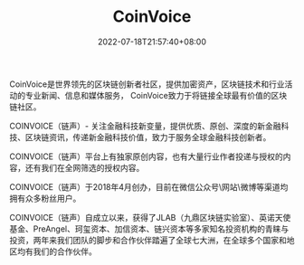 ﻿---
weight: 
title: "CoinVoice"
description: "CoinVoice是世界领先的区块链创新者社区，提供加密资产，区块链技术和行业活动的专业新闻、信息和媒体服务， CoinVoice致力于将链接全球最有价值的区块链社区"
date: 2022-07-18T21:57:40+08:00
lastmod: 2022-07-18T16:45:40+08:00
draft: false
authors: ["june"]
featuredImage: "coinvoice.jpg"
link: "http://www.coinvoice.cn/?ref=1234btc.com"
tags: ["元宇宙资讯","CoinVoice"]
categories: ["navigation"]
navigation: ["元宇宙资讯"]
lightgallery: true
toc: true
pinned: false
recommend: false
recommend1: false
---
CoinVoice是世界领先的区块链创新者社区，提供加密资产，区块链技术和行业活动的专业新闻、信息和媒体服务， CoinVoice致力于将链接全球最有价值的区块链社区。

COINVOICE（链声）- 关注金融科技新变量，提供优质、原创、深度的新金融科技、区块链资讯，传递新金融科技价值，致力于服务全球金融科技创新者。

COINVOICE（链声）平台上有独家原创内容，也有大量行业作者投递与授权的内容，还有我们在全网筛选的授权内容。

COINVOICE（链声）于2018年4月创办，目前在微信公众号\网站\微博等渠道均拥有众多粉丝用户。

COINVOICE（链声）自成立以来，获得了JLAB（九鼎区块链实验室）、英诺天使基金、PreAngel、珂玺资本、加信资本、链兴资本等多家知名投资机构的青睐与投资，两年来我们团队的脚步和合作伙伴踏遍了全球七大洲，在全球多个国家和地区均有我们的合作伙伴。